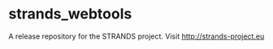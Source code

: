 strands_webtools
================

A release repository for the STRANDS project. Visit http://strands-project.eu

